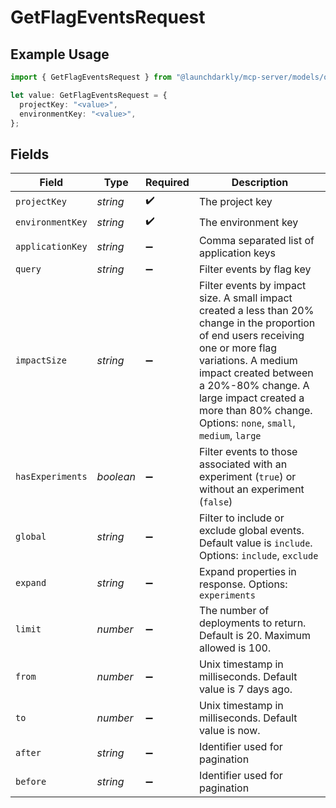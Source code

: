 # GetFlagEventsRequest

## Example Usage

```typescript
import { GetFlagEventsRequest } from "@launchdarkly/mcp-server/models/operations";

let value: GetFlagEventsRequest = {
  projectKey: "<value>",
  environmentKey: "<value>",
};
```

## Fields

| Field                                                                                                                                                                                                                                                                                          | Type                                                                                                                                                                                                                                                                                           | Required                                                                                                                                                                                                                                                                                       | Description                                                                                                                                                                                                                                                                                    |
| ---------------------------------------------------------------------------------------------------------------------------------------------------------------------------------------------------------------------------------------------------------------------------------------------- | ---------------------------------------------------------------------------------------------------------------------------------------------------------------------------------------------------------------------------------------------------------------------------------------------- | ---------------------------------------------------------------------------------------------------------------------------------------------------------------------------------------------------------------------------------------------------------------------------------------------- | ---------------------------------------------------------------------------------------------------------------------------------------------------------------------------------------------------------------------------------------------------------------------------------------------- |
| `projectKey`                                                                                                                                                                                                                                                                                   | *string*                                                                                                                                                                                                                                                                                       | :heavy_check_mark:                                                                                                                                                                                                                                                                             | The project key                                                                                                                                                                                                                                                                                |
| `environmentKey`                                                                                                                                                                                                                                                                               | *string*                                                                                                                                                                                                                                                                                       | :heavy_check_mark:                                                                                                                                                                                                                                                                             | The environment key                                                                                                                                                                                                                                                                            |
| `applicationKey`                                                                                                                                                                                                                                                                               | *string*                                                                                                                                                                                                                                                                                       | :heavy_minus_sign:                                                                                                                                                                                                                                                                             | Comma separated list of application keys                                                                                                                                                                                                                                                       |
| `query`                                                                                                                                                                                                                                                                                        | *string*                                                                                                                                                                                                                                                                                       | :heavy_minus_sign:                                                                                                                                                                                                                                                                             | Filter events by flag key                                                                                                                                                                                                                                                                      |
| `impactSize`                                                                                                                                                                                                                                                                                   | *string*                                                                                                                                                                                                                                                                                       | :heavy_minus_sign:                                                                                                                                                                                                                                                                             | Filter events by impact size. A small impact created a less than 20% change in the proportion of end users receiving one or more flag variations. A medium impact created between a 20%-80% change. A large impact created a more than 80% change. Options: `none`, `small`, `medium`, `large` |
| `hasExperiments`                                                                                                                                                                                                                                                                               | *boolean*                                                                                                                                                                                                                                                                                      | :heavy_minus_sign:                                                                                                                                                                                                                                                                             | Filter events to those associated with an experiment (`true`) or without an experiment (`false`)                                                                                                                                                                                               |
| `global`                                                                                                                                                                                                                                                                                       | *string*                                                                                                                                                                                                                                                                                       | :heavy_minus_sign:                                                                                                                                                                                                                                                                             | Filter to include or exclude global events. Default value is `include`. Options: `include`, `exclude`                                                                                                                                                                                          |
| `expand`                                                                                                                                                                                                                                                                                       | *string*                                                                                                                                                                                                                                                                                       | :heavy_minus_sign:                                                                                                                                                                                                                                                                             | Expand properties in response. Options: `experiments`                                                                                                                                                                                                                                          |
| `limit`                                                                                                                                                                                                                                                                                        | *number*                                                                                                                                                                                                                                                                                       | :heavy_minus_sign:                                                                                                                                                                                                                                                                             | The number of deployments to return. Default is 20. Maximum allowed is 100.                                                                                                                                                                                                                    |
| `from`                                                                                                                                                                                                                                                                                         | *number*                                                                                                                                                                                                                                                                                       | :heavy_minus_sign:                                                                                                                                                                                                                                                                             | Unix timestamp in milliseconds. Default value is 7 days ago.                                                                                                                                                                                                                                   |
| `to`                                                                                                                                                                                                                                                                                           | *number*                                                                                                                                                                                                                                                                                       | :heavy_minus_sign:                                                                                                                                                                                                                                                                             | Unix timestamp in milliseconds. Default value is now.                                                                                                                                                                                                                                          |
| `after`                                                                                                                                                                                                                                                                                        | *string*                                                                                                                                                                                                                                                                                       | :heavy_minus_sign:                                                                                                                                                                                                                                                                             | Identifier used for pagination                                                                                                                                                                                                                                                                 |
| `before`                                                                                                                                                                                                                                                                                       | *string*                                                                                                                                                                                                                                                                                       | :heavy_minus_sign:                                                                                                                                                                                                                                                                             | Identifier used for pagination                                                                                                                                                                                                                                                                 |